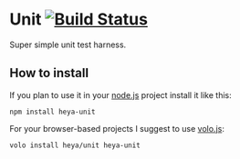 # Unit [![Build Status](https://travis-ci.org/heya/unit.png?branch=master)](https://travis-ci.org/heya/unit)

Super simple unit test harness.

## How to install

If you plan to use it in your [node.js](http://nodejs.org) project install it
like this:

```
npm install heya-unit
```

For your browser-based projects I suggest to use [volo.js](http://volojs.org):

```
volo install heya/unit heya-unit
```

